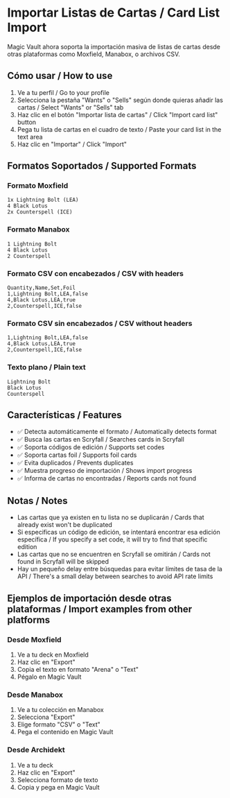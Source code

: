 # Importar Listas de Cartas / Card List Import

Magic Vault ahora soporta la importación masiva de listas de cartas desde otras plataformas como Moxfield, Manabox, o archivos CSV.

## Cómo usar / How to use

1. Ve a tu perfil / Go to your profile
2. Selecciona la pestaña "Wants" o "Sells" según donde quieras añadir las cartas / Select "Wants" or "Sells" tab
3. Haz clic en el botón "Importar lista de cartas" / Click "Import card list" button
4. Pega tu lista de cartas en el cuadro de texto / Paste your card list in the text area
5. Haz clic en "Importar" / Click "Import"

## Formatos Soportados / Supported Formats

### Formato Moxfield
```
1x Lightning Bolt (LEA)
4 Black Lotus
2x Counterspell (ICE)
```

### Formato Manabox
```
1 Lightning Bolt
4 Black Lotus
2 Counterspell
```

### Formato CSV con encabezados / CSV with headers
```
Quantity,Name,Set,Foil
1,Lightning Bolt,LEA,false
4,Black Lotus,LEA,true
2,Counterspell,ICE,false
```

### Formato CSV sin encabezados / CSV without headers
```
1,Lightning Bolt,LEA,false
4,Black Lotus,LEA,true
2,Counterspell,ICE,false
```

### Texto plano / Plain text
```
Lightning Bolt
Black Lotus
Counterspell
```

## Características / Features

- ✅ Detecta automáticamente el formato / Automatically detects format
- ✅ Busca las cartas en Scryfall / Searches cards in Scryfall
- ✅ Soporta códigos de edición / Supports set codes
- ✅ Soporta cartas foil / Supports foil cards
- ✅ Evita duplicados / Prevents duplicates
- ✅ Muestra progreso de importación / Shows import progress
- ✅ Informa de cartas no encontradas / Reports cards not found

## Notas / Notes

- Las cartas que ya existen en tu lista no se duplicarán / Cards that already exist won't be duplicated
- Si especificas un código de edición, se intentará encontrar esa edición específica / If you specify a set code, it will try to find that specific edition
- Las cartas que no se encuentren en Scryfall se omitirán / Cards not found in Scryfall will be skipped
- Hay un pequeño delay entre búsquedas para evitar límites de tasa de la API / There's a small delay between searches to avoid API rate limits

## Ejemplos de importación desde otras plataformas / Import examples from other platforms

### Desde Moxfield
1. Ve a tu deck en Moxfield
2. Haz clic en "Export"
3. Copia el texto en formato "Arena" o "Text"
4. Pégalo en Magic Vault

### Desde Manabox
1. Ve a tu colección en Manabox
2. Selecciona "Export"
3. Elige formato "CSV" o "Text"
4. Pega el contenido en Magic Vault

### Desde Archidekt
1. Ve a tu deck
2. Haz clic en "Export"
3. Selecciona formato de texto
4. Copia y pega en Magic Vault
